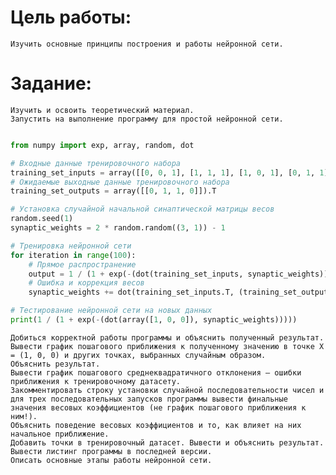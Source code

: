 # Цель работы: 

    Изучить основные принципы построения и работы нейронной сети.

# Задание:

    Изучить и освоить теоретический материал.
    Запустить на выполнение программу для простой нейронной сети.


```python

from numpy import exp, array, random, dot

# Входные данные тренировочного набора
training_set_inputs = array([[0, 0, 1], [1, 1, 1], [1, 0, 1], [0, 1, 1]])
# Ожидаемые выходные данные тренировочного набора
training_set_outputs = array([[0, 1, 1, 0]]).T

# Установка случайной начальной синаптической матрицы весов
random.seed(1)
synaptic_weights = 2 * random.random((3, 1)) - 1

# Тренировка нейронной сети
for iteration in range(100):
    # Прямое распространение
    output = 1 / (1 + exp(-(dot(training_set_inputs, synaptic_weights))))
    # Ошибка и коррекция весов
    synaptic_weights += dot(training_set_inputs.T, (training_set_outputs - output) * output * (1 - output))

# Тестирование нейронной сети на новых данных
print(1 / (1 + exp(-(dot(array([1, 0, 0]), synaptic_weights)))))
```

    Добиться корректной работы программы и объяснить полученный результат.
    Вывести график пошагового приближения к полученному значению в точке X = (1, 0, 0) и других точках, выбранных случайным образом.
    Объяснить результат.
    Вывести график пошагового среднеквадратичного отклонения – ошибки приближения к тренировочному датасету.
    Закомментировать строку установки случайной последовательности чисел и для трех последовательных запусков программы вывести финальные значения весовых коэффициентов (не график пошагового приближения к ним!).
    Объяснить поведение весовых коэффициентов и то, как влияет на них начальное приближение.
    Добавить точки в тренировочный датасет. Вывести и объяснить результат.
    Вывести листинг программы в последней версии.
    Описать основные этапы работы нейронной сети.

